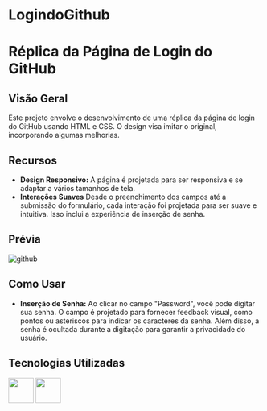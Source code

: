 # LogindoGithub

# Réplica da Página de Login do GitHub

## Visão Geral

Este projeto envolve o desenvolvimento de uma réplica da página de login do GitHub usando HTML e CSS. O design visa imitar o original, incorporando algumas melhorias.

## Recursos

- **Design Responsivo:** A página é projetada para ser responsiva e se adaptar a vários tamanhos de tela.
- **Interações Suaves** Desde o preenchimento dos campos até a submissão do formulário, cada interação foi projetada para ser suave e intuitiva. Isso inclui a experiência de inserção de senha.
## Prévia
![github](https://github.com/angelodesenvolvedor/LogindoGithub/assets/98216100/b5313608-fa5d-4d43-9c5f-49edaf81a740)


## Como Usar

- **Inserção de Senha:**  Ao clicar no campo "Password", você pode digitar sua senha. O campo é projetado para fornecer feedback visual, como pontos ou asteriscos para indicar os caracteres da senha. Além disso, a senha é ocultada durante a digitação para garantir a privacidade do usuário.


## Tecnologias Utilizadas

 <div class="image-container">
  <img src="https://cdn.jsdelivr.net/gh/devicons/devicon/icons/css3/css3-original-wordmark.svg" width="50" height="50" />
  <img src="https://cdn.jsdelivr.net/gh/devicons/devicon/icons/html5/html5-plain-wordmark.svg" width="50" height="50" />
</div>
